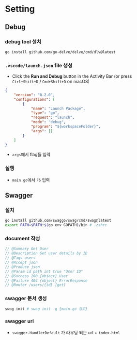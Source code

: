 # Setting



## Debug



### debug tool 설치

```bash
go install github.com/go-delve/delve/cmd/dlv@latest
```



### `.vscode/launch.json` file 생성

- Click the **Run and Debug** button in the Activity Bar (or press `Ctrl+Shift+D` / `Cmd+Shift+D` on macOS)

```json
{
    "version": "0.2.0",
    "configurations": [
        {
            "name": "Launch Package",
            "type": "go",
            "request": "launch",
            "mode": "debug",
            "program": "${workspaceFolder}",
            "args": []
        }
    ]
}

```

- `args`에서 flag들 입력



### 실행

- `main.go`에서 `F5` 입력



## Swagger



### 설치

```bash
go install github.com/swaggo/swag/cmd/swag@latest
export PATH=$PATH:$(go env GOPATH)/bin # .zshrc
```



### document 작성

```go
// @Summary Get User
// @Description Get user details by ID
// @Tags users
// @Accept json
// @Produce json
// @Param id path int true "User ID"
// @Success 200 {object} User
// @Failure 404 {object} ErrorResponse
// @Router /users/{id} [get]
```



### swagger 문서 생성

```bash
swag init # swag init -g {main.go 경로}
```



### swagger url

- `swagger.HandlerDefault` 가 라우팅 되는 url + `index.html`


































